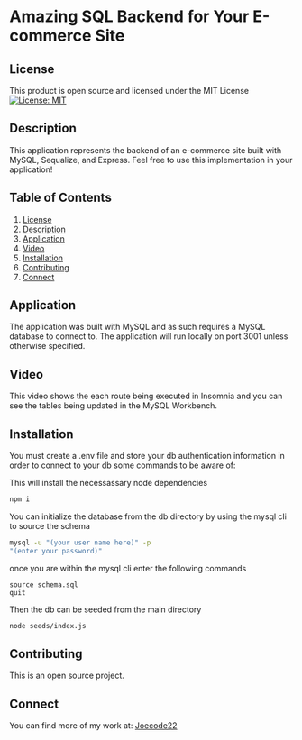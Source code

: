 # Amazing SQL Backend for Your E-commerce Site

## License

This product is open source and licensed under the MIT License
[![License: MIT](https://img.shields.io/badge/License-MIT-yellow.svg)](https://opensource.org/licenses/MIT)

## Description

  This application represents the backend of an e-commerce site built with MySQL, Sequalize, and Express.
  Feel free to use this implementation in your application! 
  
## Table of Contents

1. [License](#license)
2. [Description](#description)
3. [Application](#application)
4. [Video](#video)
5. [Installation](#installation)
6. [Contributing](#contributing)
7. [Connect](#connect)

## Application

The application was built with MySQL and as such requires a MySQL database to connect to.
The application will run locally on port 3001 unless otherwise specified. 

## Video

This video shows the each route being executed in Insomnia and you can see the tables being updated in the MySQL Workbench.

## Installation

You must create a .env file and store your db authentication information in order to connect to your db
some commands to be aware of:

This will install the necessassary node dependencies
```bash
npm i
``` 

You can initialize the database from the db directory by using the mysql cli to source the schema
```bash
mysql -u "(your user name here)" -p
"(enter your password)"
```
once you are within the mysql cli enter the following commands
```mysql
source schema.sql
quit
```

Then the db can be seeded from the main directory
```bash
node seeds/index.js
```

## Contributing

This is an open source project.

## Connect

You can find more of my work at: [Joecode22](https://github.com/joecode22)

